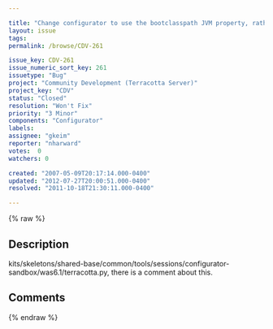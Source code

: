 ```yaml
---

title: "Change configurator to use the bootclasspath JVM property, rather than lumping the boot jar in with the generic JVM arguments"
layout: issue
tags: 
permalink: /browse/CDV-261

issue_key: CDV-261
issue_numeric_sort_key: 261
issuetype: "Bug"
project: "Community Development (Terracotta Server)"
project_key: "CDV"
status: "Closed"
resolution: "Won't Fix"
priority: "3 Minor"
components: "Configurator"
labels: 
assignee: "gkeim"
reporter: "nharward"
votes:  0
watchers: 0

created: "2007-05-09T20:17:14.000-0400"
updated: "2012-07-27T20:00:51.000-0400"
resolved: "2011-10-18T21:30:11.000-0400"

---
```




{% raw %}



## Description

<div markdown="1" class="description">

kits/skeletons/shared-base/common/tools/sessions/configurator-sandbox/was6.1/terracotta.py, there is a comment about this.

</div>

## Comments



{% endraw %}
